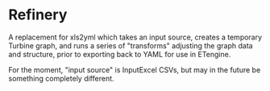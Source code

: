 # Refinery

A replacement for xls2yml which takes an input source, creates a temporary
Turbine graph, and runs a series of "transforms" adjusting the graph data and
structure, prior to exporting back to YAML for use in ETengine.

For the moment, "input source" is InputExcel CSVs, but may in the future be 
something completely different.
